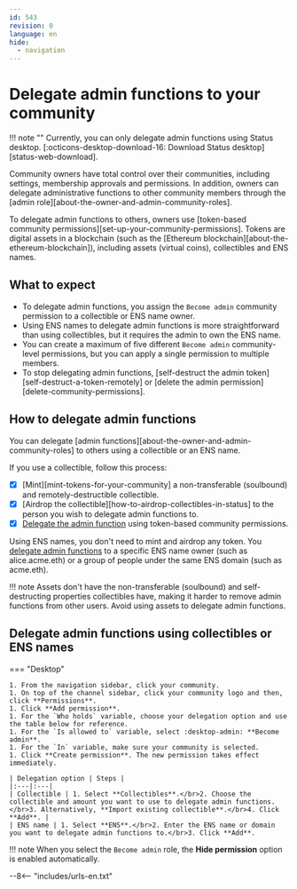 ```yaml
---
id: 543
revision: 0
language: en
hide:
  - navigation
---
```


# Delegate admin functions to your community

!!! note ""
    Currently, you can only delegate admin functions using Status desktop. [:octicons-desktop-download-16: Download Status desktop][status-web-download].

Community owners have total control over their communities, including settings, membership approvals and permissions. In addition, owners can delegate administrative functions to other community members through the [admin role][about-the-owner-and-admin-community-roles].

To delegate admin functions to others, owners use [token-based community permissions][set-up-your-community-permissions]. Tokens are digital assets in a blockchain (such as the [Ethereum blockchain][about-the-ethereum-blockchain]), including assets (virtual coins), collectibles and ENS names.

## What to expect

- To delegate admin functions, you assign the `Become admin` community permission to a collectible or ENS name owner.
- Using ENS names to delegate admin functions is more straightforward than using collectibles, but it requires the admin to own the ENS name.
- You can create a maximum of five different `Become admin` community-level permissions, but you can apply a single permission to multiple members.
- To stop delegating admin functions, [self-destruct the admin token][self-destruct-a-token-remotely] or [delete the admin permission][delete-community-permissions].

## How to delegate admin functions

You can delegate [admin functions][about-the-owner-and-admin-community-roles] to others using a collectible or an ENS name.

If you use a collectible, follow this process:

- [x] [Mint][mint-tokens-for-your-community] a non-transferable (soulbound) and remotely-destructible collectible.
- [x] [Airdrop the collectible][how-to-airdrop-collectibles-in-status] to the person you wish to delegate admin functions to.
- [x] [Delegate the admin function](#delegate-admin-functions-using-collectibles-or-ens-names) using token-based community permissions.

Using ENS names, you don't need to mint and airdrop any token. You [delegate admin functions](#delegate-admin-functions-using-collectibles-or-ens-names) to a specific ENS name owner (such as alice.acme.eth) or a group of people under the same ENS domain (such as acme.eth).

!!! note
    Assets don't have the non-transferable (soulbound) and self-destructing properties collectibles have, making it harder to remove admin functions from other users. Avoid using assets to delegate admin functions.

## Delegate admin functions using collectibles or ENS names

=== "Desktop"

    1. From the navigation sidebar, click your community.
    1. On top of the channel sidebar, click your community logo and then, click **Permissions**.
    1. Click **Add permission**.
    1. For the `Who holds` variable, choose your delegation option and use the table below for reference.
    1. For the `Is allowed to` variable, select :desktop-admin: **Become admin**.
    1. For the `In` variable, make sure your community is selected.
    1. Click **Create permission**. The new permission takes effect immediately.
    
    | Delegation option | Steps |
    |:---|:---|
    | Collectible | 1. Select **Collectibles**.</br>2. Choose the collectible and amount you want to use to delegate admin functions.</br>3. Alternatively, **Import existing collectible**.</br>4. Click **Add**. |
    | ENS name | 1. Select **ENS**.</br>2. Enter the ENS name or domain you want to delegate admin functions to.</br>3. Click **Add**.

!!! note
    When you select the `Become admin` role, the **Hide permission** option is enabled automatically.

--8<-- "includes/urls-en.txt"

